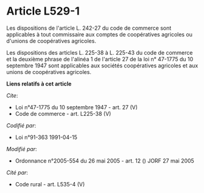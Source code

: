 # Article L529-1

Les dispositions de l'article L. 242-27 du code de commerce sont applicables à tout commissaire aux comptes de coopératives
agricoles ou d'unions de coopératives agricoles. 

Les dispositions des articles L. 225-38 à L. 225-43 du code de commerce et la deuxième phrase de l'alinéa 1 de l'article 27
de la loi n° 47-1775 du 10 septembre 1947 sont applicables aux sociétés coopératives agricoles et aux unions de coopératives
agricoles.

**Liens relatifs à cet article**

_Cite_:

  - Loi n°47-1775 du 10 septembre 1947 - art. 27 (V)
  - Code de commerce - art. L225-38 (V)

_Codifié par_:

  - Loi n°91-363 1991-04-15

_Modifié par_:

  - Ordonnance n°2005-554 du 26 mai 2005 - art. 12 () JORF 27 mai 2005

_Cité par_:

  - Code rural - art. L535-4 (V)
